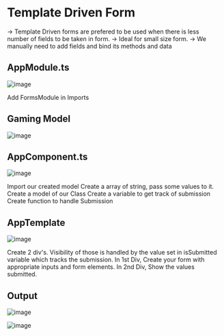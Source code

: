 # Template Driven Form

  -> Template Driven forms are prefered to be used when there is less number of fields to be taken in form.
  -> Ideal for small size form.
  -> We manually need to add fields and bind its methods and data
  
## AppModule.ts
![image](https://user-images.githubusercontent.com/103558635/174002421-704e01f8-527a-4f7b-b24f-0a389b91685a.png)

  Add FormsModule in Imports
  
## Gaming Model
![image](https://user-images.githubusercontent.com/103558635/174002478-20854573-df2e-4d79-90f4-672c0e1cd33c.png)

## AppComponent.ts
![image](https://user-images.githubusercontent.com/103558635/174002521-b24f49cc-f93d-4c02-8788-e776266f6189.png)

  Import our created model
  Create a array of string, pass some values to it.
  Create a model of our Class
  Create a variable to get track of submission
  Create function to handle Submission
  
## AppTemplate
![image](https://user-images.githubusercontent.com/103558635/174002808-f0f012ca-b464-482b-8c42-5afbf90824d3.png)

  Create 2 div's. Visibility of those is handled by the value set in isSubmitted variable which tracks the submission.
  In 1st Div, Create your form with appropriate inputs and form elements.
  In 2nd Div, Show the values submitted.
  
## Output
![image](https://user-images.githubusercontent.com/103558635/174003210-e47cce6c-401b-4ebb-825c-d8eba84d0de3.png)

![image](https://user-images.githubusercontent.com/103558635/174003231-e08075c7-9c49-4480-98ce-89b2a09c9189.png)
